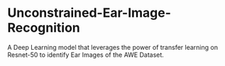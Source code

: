 # Unconstrained-Ear-Image-Recognition
A Deep Learning model that leverages the power of transfer learning on Resnet-50 to identify Ear Images of the AWE Dataset.
